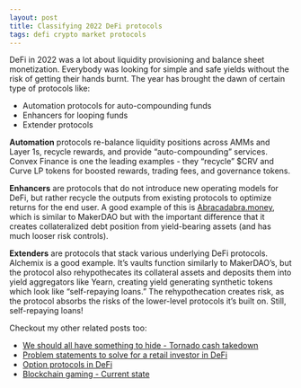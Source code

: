 ```yaml
---
layout: post
title: Classifying 2022 DeFi protocols
tags: defi crypto market protocols
---
```


DeFi in 2022 was a lot about liquidity provisioning and balance sheet monetization. Everybody was looking for simple and safe yields without the risk of getting their hands burnt. The year has brought the dawn of certain type of protocols like: 

- Automation protocols for auto-compounding funds
- Enhancers for looping funds  
- Extender protocols

**Automation** protocols re-balance liquidity positions across AMMs and Layer 1s, recycle rewards, and provide “auto-compounding” services. Convex Finance is one the leading examples - they “recycle” $CRV and Curve LP tokens for boosted rewards, trading fees, and governance tokens.

**Enhancers** are protocols that do not introduce new operating models for DeFi, but rather recycle the outputs from existing protocols to optimize returns for the end user. A good example of this is [Abracadabra.money](https://abracadabra.money/), which is similar to MakerDAO but with the important difference that it creates collateralized debt position from yield-bearing assets (and has much looser risk controls).

**Extenders** are protocols that stack various underlying DeFi protocols. Alchemix is a good example. It’s
vaults function similarly to MakerDAO’s, but the protocol also rehypothecates its collateral assets and
deposits them into yield aggregators like Yearn, creating yield generating synthetic tokens which look like “self-repaying loans.” The rehypothecation creates risk, as the protocol absorbs the risks of the lower-level protocols it’s built on. Still, self-repaying loans!

Checkout my other related posts too: 

- [We should all have something to hide - Tornado cash takedown](https://rnikhil.com/2022/08/09/tornado-cash-block.html)
- [Problem statements to solve for a retail investor in DeFi](https://rnikhil.com/2022/08/28/defi-user-journey.html)
- [Option protocols in DeFi](https://rnikhil.com/2022/08/15/defi-derivatives.html)
- [Blockchain gaming - Current state](https://rnikhil.com/2022/06/27/web3-gaming.html)